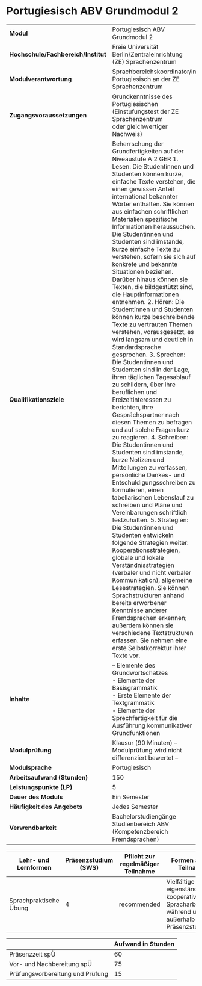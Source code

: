 # Portugiesisch ABV Grundmodul 2
|                                    |   |
|------------------------------------|---|
|**Modul**                           | Portugiesisch ABV Grundmodul 2 |
|**Hochschule/Fachbereich/Institut** | Freie Universität Berlin/Zentraleinrichtung (ZE) Sprachenzentrum |
|**Modulverantwortung**              | Sprachbereichskoordinator/in Portugiesisch an der ZE Sprachenzentrum |
|**Zugangsvoraussetzungen**          | Grundkenntnisse des Portugiesischen (Einstufungstest der ZE Sprachenzentrum<br>oder gleichwertiger Nachweis) |
|**Qualifikationsziele**             | Beherrschung der Grundfertigkeiten auf der Niveaustufe A 2 GER 1. Lesen: Die Studentinnen und Studenten können kurze, einfache Texte verstehen, die einen gewissen Anteil international bekannter Wörter enthalten. Sie können aus einfachen schriftlichen Materialien spezifische Informationen heraussuchen. Die Studentinnen und Studenten sind imstande, kurze einfache Texte zu verstehen, sofern sie sich auf konkrete und bekannte Situationen beziehen. Darüber hinaus können sie Texten, die bildgestützt sind, die Hauptinformationen entnehmen. 2. Hören: Die Studentinnen und Studenten können kurze beschreibende Texte zu vertrauten Themen verstehen, vorausgesetzt, es wird langsam und deutlich in Standardsprache gesprochen. 3. Sprechen: Die Studentinnen und Studenten sind in der Lage, ihren täglichen Tagesablauf zu schildern, über ihre beruflichen und Freizeitinteressen zu berichten, ihre Gesprächspartner nach diesen Themen zu befragen und auf solche Fragen kurz zu reagieren. 4. Schreiben: Die Studentinnen und Studenten sind imstande, kurze Notizen und Mitteilungen zu verfassen, persönliche Dankes- und Entschuldigungsschreiben zu formulieren, einen tabellarischen Lebenslauf zu schreiben und Pläne und Vereinbarungen schriftlich festzuhalten. 5. Strategien: Die Studentinnen und Studenten entwickeln folgende Strategien weiter: Kooperationsstrategien, globale und lokale Verständnisstrategien (verbaler und nicht verbaler Kommunikation), allgemeine Lesestrategien. Sie können Sprachstrukturen anhand bereits erworbener Kenntnisse anderer Fremdsprachen erkennen; außerdem können sie verschiedene Textstrukturen erfassen. Sie nehmen eine erste Selbstkorrektur ihrer Texte vor. |
|**Inhalte**                         | – Elemente des Grundwortschatzes<br>- Elemente der Basisgrammatik<br>- Erste Elemente der Textgrammatik<br>- Elemente der Sprechfertigkeit für die Ausführung kommunikativer Grundfunktionen |
|**Modulprüfung**                    | Klausur (90 Minuten) – Modulprüfung wird nicht differenziert bewertet – |
|**Modulsprache**                    | Portugiesisch |
|**Arbeitsaufwand (Stunden)**        | 150 |
|**Leistungspunkte (LP)**            | 5 |
|**Dauer des Moduls**                | Ein Semester |
|**Häufigkeit des Angebots**         | Jedes Semester |
|**Verwendbarkeit**                  | Bachelorstudiengänge Studienbereich ABV<br>(Kompetenzbereich Fremdsprachen) |

| Lehr- und Lernformen | Präsenzstudium <br> (SWS) | Pflicht zur regelmäßiger Teilnahme | Formen aktiver Teilnahme |
| ---------------------|---------------------------|------------------------------------|------------------------- |
| Sprachpraktische Übung | 4                         | recommended                        | Vielfältige eigenständige und kooperative Spracharbeit während und außerhalb der Präsenzstudienzeit |

|   | Aufwand in Stunden |
| - |--------------------|
| Präsenzzeit spÜ                          | 60    |
| Vor- und Nachbereitung spÜ               | 75    |
| Prüfungsvorbereitung und Prüfung         | 15    |
